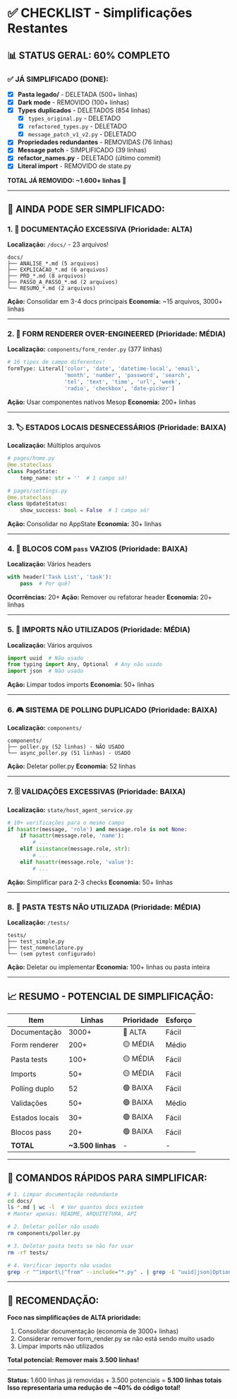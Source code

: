 # ✅ CHECKLIST - Simplificações Restantes

## 📊 **STATUS GERAL: 60% COMPLETO**

### ✅ **JÁ SIMPLIFICADO (DONE):**
- [x] **Pasta legado/** - DELETADA (500+ linhas)
- [x] **Dark mode** - REMOVIDO (100+ linhas)
- [x] **Types duplicados** - DELETADOS (854 linhas)
  - [x] `types_original.py` - DELETADO
  - [x] `refactored_types.py` - DELETADO
  - [x] `message_patch_v1_v2.py` - DELETADO
- [x] **Propriedades redundantes** - REMOVIDAS (76 linhas)
- [x] **Message patch** - SIMPLIFICADO (39 linhas)
- [x] **refactor_names.py** - DELETADO (último commit)
- [x] **Literal import** - REMOVIDO de state.py

**TOTAL JÁ REMOVIDO: ~1.600+ linhas** 🎉

---

## 🔴 **AINDA PODE SER SIMPLIFICADO:**

### 1. 📄 **DOCUMENTAÇÃO EXCESSIVA** (Prioridade: ALTA)
**Localização:** `/docs/` - 23 arquivos!
```
docs/
├── ANALISE_*.md (5 arquivos)
├── EXPLICACAO_*.md (6 arquivos)  
├── PRD_*.md (8 arquivos)
├── PASSO_A_PASSO_*.md (2 arquivos)
└── RESUMO_*.md (2 arquivos)
```
**Ação:** Consolidar em 3-4 docs principais
**Economia:** ~15 arquivos, 3000+ linhas

---

### 2. 🎨 **FORM RENDERER OVER-ENGINEERED** (Prioridade: MÉDIA)
**Localização:** `components/form_render.py` (377 linhas)
```python
# 16 tipos de campo diferentes!
formType: Literal['color', 'date', 'datetime-local', 'email', 
                  'month', 'number', 'password', 'search', 
                  'tel', 'text', 'time', 'url', 'week', 
                  'radio', 'checkbox', 'date-picker']
```
**Ação:** Usar componentes nativos Mesop
**Economia:** 200+ linhas

---

### 3. 🏷️ **ESTADOS LOCAIS DESNECESSÁRIOS** (Prioridade: BAIXA)
**Localização:** Múltiplos arquivos
```python
# pages/home.py
@me.stateclass
class PageState:
    temp_name: str = ''  # 1 campo só!

# pages/settings.py  
@me.stateclass
class UpdateStatus:
    show_success: bool = False  # 1 campo só!
```
**Ação:** Consolidar no AppState
**Economia:** 30+ linhas

---

### 4. 🚫 **BLOCOS COM `pass` VAZIOS** (Prioridade: BAIXA)
**Localização:** Vários headers
```python
with header('Task List', 'task'):
    pass  # Por quê?
```
**Ocorrências:** 20+
**Ação:** Remover ou refatorar header
**Economia:** 20+ linhas

---

### 5. 🔌 **IMPORTS NÃO UTILIZADOS** (Prioridade: MÉDIA)
**Localização:** Vários arquivos
```python
import uuid  # Não usado
from typing import Any, Optional  # Any não usado
import json  # Não usado
```
**Ação:** Limpar todos imports
**Economia:** 50+ linhas

---

### 6. 🎮 **SISTEMA DE POLLING DUPLICADO** (Prioridade: BAIXA)
**Localização:** `components/`
```
components/
├── poller.py (52 linhas) - NÃO USADO
└── async_poller.py (51 linhas) - USADO
```
**Ação:** Deletar poller.py
**Economia:** 52 linhas

---

### 7. 🗄️ **VALIDAÇÕES EXCESSIVAS** (Prioridade: BAIXA)
**Localização:** `state/host_agent_service.py`
```python
# 10+ verificações para o mesmo campo
if hasattr(message, 'role') and message.role is not None:
    if hasattr(message.role, 'name'):
        # ...
    elif isinstance(message.role, str):
        # ...
    elif hasattr(message.role, 'value'):
        # ...
```
**Ação:** Simplificar para 2-3 checks
**Economia:** 50+ linhas

---

### 8. 🎯 **PASTA TESTS NÃO UTILIZADA** (Prioridade: MÉDIA)
**Localização:** `/tests/`
```
tests/
├── test_simple.py
├── test_nomenclature.py
└── (sem pytest configurado)
```
**Ação:** Deletar ou implementar
**Economia:** 100+ linhas ou pasta inteira

---

## 📈 **RESUMO - POTENCIAL DE SIMPLIFICAÇÃO:**

| Item | Linhas | Prioridade | Esforço |
|------|--------|------------|---------|
| Documentação | 3000+ | 🔴 ALTA | Fácil |
| Form renderer | 200+ | 🟡 MÉDIA | Médio |
| Pasta tests | 100+ | 🟡 MÉDIA | Fácil |
| Imports | 50+ | 🟡 MÉDIA | Fácil |
| Polling duplo | 52 | 🟢 BAIXA | Fácil |
| Validações | 50+ | 🟢 BAIXA | Médio |
| Estados locais | 30+ | 🟢 BAIXA | Fácil |
| Blocos pass | 20+ | 🟢 BAIXA | Fácil |
| **TOTAL** | **~3.500 linhas** | - | - |

---

## 🚀 **COMANDOS RÁPIDOS PARA SIMPLIFICAR:**

```bash
# 1. Limpar documentação redundante
cd docs/
ls *.md | wc -l  # Ver quantos docs existem
# Manter apenas: README, ARQUITETURA, API

# 2. Deletar poller não usado
rm components/poller.py

# 3. Deletar pasta tests se não for usar
rm -rf tests/

# 4. Verificar imports não usados
grep -r "^import\|^from" --include="*.py" . | grep -E "uuid|json|Optional"
```

---

## 🎯 **RECOMENDAÇÃO:**

**Foco nas simplificações de ALTA prioridade:**
1. Consolidar documentação (economia de 3000+ linhas)
2. Considerar remover form_render.py se não está sendo muito usado
3. Limpar imports não utilizados

**Total potencial: Remover mais 3.500 linhas!**

---

**Status:** 1.600 linhas já removidas + 3.500 potenciais = **5.100 linhas totais**
**Isso representaria uma redução de ~40% do código total!**